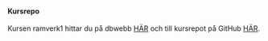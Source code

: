 #### Kursrepo

Kursen ramverk1 hittar du på dbwebb [HÄR](https://dbwebb.se/kurser/ramverk1-v2) och till kursrepot på GitHub [HÄR](https://github.com/dbwebb-se/ramverk1).

